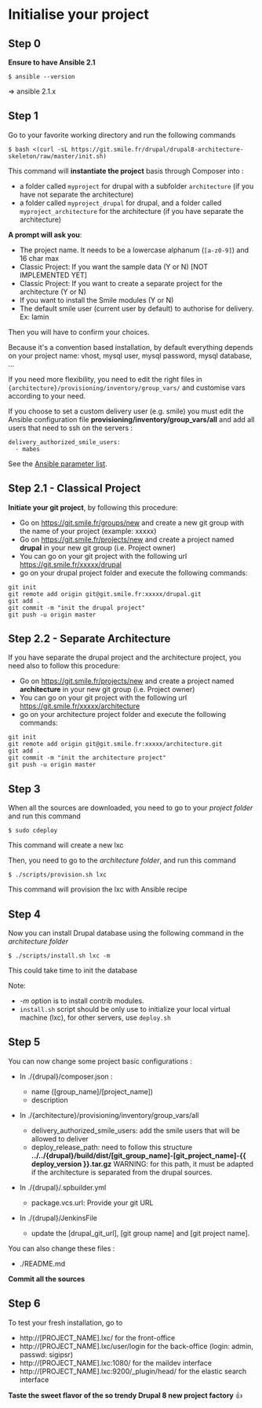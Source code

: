 Initialise your project
=======================

Step 0
------

__Ensure to have Ansible 2.1__
```
$ ansible --version
```
=> ansible 2.1.x

Step 1
------

Go to your favorite working directory and run the following commands  

```
$ bash <(curl -sL https://git.smile.fr/drupal/drupal8-architecture-skeleton/raw/master/init.sh)
```

This command will __instantiate the project__ basis through Composer into :

 + a folder called `myproject` for drupal with a subfolder `architecture` (if you have not separate the architecture)
 + a folder called `myproject_drupal` for drupal, and a folder called `myproject_architecture` for the architecture (if you have separate the architecture)

__A prompt will ask you__:

 + The project name. It needs to be a lowercase alphanum (`[a-z0-9]`) and 16 char max
 + Classic Project: If you want the sample data  (Y or N) [NOT IMPLEMENTED YET]
 + Classic Project: If you want to create a separate project for the architecture  (Y or N)
 + If you want to install the Smile modules (Y or N)
 + The default smile user (current user by default) to authorise for delivery. Ex: lamin
 
Then you will have to confirm your choices.

Because it's a convention based installation, by default everything depends on your project name: vhost, mysql user, mysql password, mysql database, ...

If you need more flexibility, you need to edit the right files in `{architecture}/provisioning/inventory/group_vars/` and customise vars according to your need.

If you choose to set a custom delivery user (e.g. smile) you must edit the Ansible configuration file __provisioning/inventory/group_vars/all__ and add all users that need to ssh on the servers :

```
delivery_authorized_smile_users:
  - mabes
```

See the [Ansible parameter list](docs/parameters.md).

Step 2.1 - Classical Project
----------------------------

__Initiate your git project__, by following this procedure:

 + Go on https://git.smile.fr/groups/new and create a new git group with the name of your project (example: xxxxx)
 + Go on https://git.smile.fr/projects/new and create a project named **drupal** in your new git group (i.e. Project owner)
 + You can go on your git project with the following url https://git.smile.fr/xxxxx/drupal
 + go on your drupal project folder and execute the following commands:
 
```
git init
git remote add origin git@git.smile.fr:xxxxx/drupal.git
git add .
git commit -m "init the drupal project"
git push -u origin master
```

Step 2.2 - Separate Architecture
--------------------------------

If you have separate the drupal project and the architecture project, you need also to follow this procedure:

 + Go on https://git.smile.fr/projects/new and create a project named **architecture** in your new git group (i.e. Project owner)
 + You can go on your git project with the following url https://git.smile.fr/xxxxx/architecture
 + go on your architecture project folder and execute the following commands:
 
```
git init
git remote add origin git@git.smile.fr:xxxxx/architecture.git
git add .
git commit -m "init the architecture project"
git push -u origin master
```


Step 3
------

When all the sources are downloaded, you need to go to your *project folder* and run this command

```
$ sudo cdeploy
```
This command will create a new lxc   

Then, you need to go to the *architecture folder*, and run this command

```
$ ./scripts/provision.sh lxc
```
This command will provision the lxc with Ansible recipe   


Step 4
------

Now you can install Drupal database using the following command in the *architecture folder*

```
$ ./scripts/install.sh lxc -m
```

This could take time to init the database

Note:

 + *-m* option is to install contrib modules.
 + `install.sh` script should be only use to initialize your local virtual machine (lxc), for other servers, use `deploy.sh`

Step 5
------

You can now change some project basic configurations :
 + In ./{drupal}/composer.json :
     + name ([group_name]/[project_name])
     + description


 + In ./{architecture}/provisioning/inventory/group_vars/all
     + delivery_authorized_smile_users: add the smile users that will be allowed to deliver
     + deploy_release_path: need to follow this structure __../../{drupal}/build/dist/[git_group_name]-[git_project_name]-{{ deploy_version }}.tar.gz__
       WARNING: for this path, it must be adapted if the architecture is separated from the drupal sources.


 + In ./{drupal}/.spbuilder.yml
     + package.vcs.url: Provide your git URL


+ In ./{drupal}/JenkinsFile
     + update the [drupal_git_url], [git group name] and [git project name].

You can also change these files :

 + ./README.md

__Commit all the sources__

Step 6
------

To test your fresh installation, go to

 + http://[PROJECT_NAME].lxc/                   for the front-office
 + http://[PROJECT_NAME].lxc/user/login         for the back-office (login: admin, passwd: sigipsr)
 + http://[PROJECT_NAME].lxc:1080/              for the maildev interface
 + http://[PROJECT_NAME].lxc:9200/_plugin/head/ for the elastic search interface

__Taste the sweet flavor of the so trendy Drupal 8 new project factory__ :+1:
